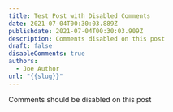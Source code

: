 ```yaml
---
title: Test Post with Disabled Comments
date: 2021-07-04T00:30:03.889Z
publishdate: 2021-07-04T00:30:03.909Z
description: Comments disabled on this post
draft: false
disableComments: true
authors:
  - Joe Author
url: "{{slug}}"
---
```

Comments should be disabled on this post